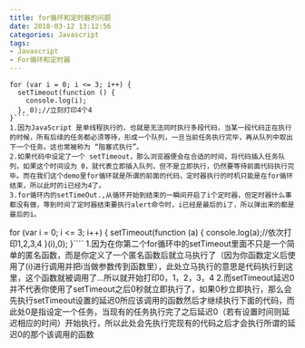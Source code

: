 ```yaml
---
title: for循环和定时器的问题
date: 2018-03-12 13:12:56
categories: Javascript
tags:
- Javascript
- For循环和定时器
---
```


````
for (var i = 0; i <= 3; i++) {
  setTimeout(function () {
    console.log(i);
  }, 0);//立刻打印4个4
}````
1.因为JavaScript 是单线程执行的，也就是无法同时执行多段代码，当某一段代码正在执行的时候，所有后续的任务都必须等待，形成一个队列，一旦当前任务执行完毕，再从队列中取出下一个任务。这也常被称为 “阻塞式执行”。
2.如果代码中设定了一个 setTimeout，那么浏览器便会在合适的时间，将代码插入任务队列，如果这个时间设为 0，就代表立即插入队列，但不是立即执行，仍然要等待前面代码执行完毕。而在我们这个demo里for循环就是所谓的前面的代码，定时器执行的时机只能是在for循环结束，所以此时的i已经为4了。
3.for循环内的setTimeOut.,从循环开始到结束的一瞬间开启了i个定时器，但定时器什么事都没有做，等到时间了定时器结束要执行alert命令时，i已经是最后的i了，所以弹出来的都是最后的i。

````
for (var i = 0; i <= 3; i++) {
    setTimeout(function  (a) {
        console.log(a);//依次打印1,2,3,4
    }(i),0);
}````
1.因为在你第二个for循环中的setTimeout里面不只是一个简单的匿名函数，而是你定义了一个匿名函数后就立马执行了（因为你函数定义后使用了(i)进行调用并把i当做参数传到函数里），此处立马执行的意思是代码执行到这里，这个函数就被调用了...所以就开始打印0，1，2，3，4
2.而setTimeout延迟0并不代表你使用了setTimeout之后0秒就立即执行了，如果0秒立即执行，那么会先执行setTimeout设置的延迟0所应该调用的函数然后才继续执行下面的代码，而此处0是指设定一个任务，当现有的任务执行完了之后延迟0（若有设置时间则延迟相应的时间）开始执行，所以此处会先执行完现有的代码之后才会执行所谓的延迟0的那个该调用的函数
